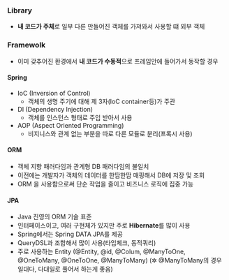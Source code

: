 
### Library
- **내 코드가 주체**로 일부 다른 만들어진 객체를 가져와서 사용할 떄 외부 객체

### Framewolk
- 이미 갖추어진 환경에서 **내 코드가 수동적**으로 프레임안에 들어가서 동작할 경우

#### Spring
- IoC (Inversion of Control)
	- 객체의 생명 주기에 대해 제 3자(IoC container등)가 주관
- DI (Dependency Injection)
	- 객체를 인스턴스 형태로 주입 받아서 사용
- AOP (Aspect Oriented Programming)
	- 비지니스와 관계 없는 부분을 따로 다른 모듈로 분리(프록시 사용)

#### ORM
- 객체 지향 패러다임과 관계형 DB 패러다임의 불일치
- 이전에는 개발자가 객체의 데이터를 한땀한땀 매핑해서 DB에 저장 및 조회
- ORM 을 사용함으로써 단순 작업을 줄이고 비즈니스 로직에 집중 가능 

#### JPA
- Java 진영의 ORM 기술 표준
- 인터페이스이고, 여러 구현체가 있지만 주로 **Hibernate**를 많이 사용
- Spring에서는 Spring DATA JPA를 제공
- QueryDSL과 조합해서 많이 사용(타입체크, 동적쿼리)
- 주로 사용하는 Entity
	(@Entity, @id, @Colum, @ManyToOne, @OneToMany, @OneToOne, @ManyToMany)
    (✲ @ManyToMany의 경우 일대다, 다대일로 풀어서 하는게 좋음)

